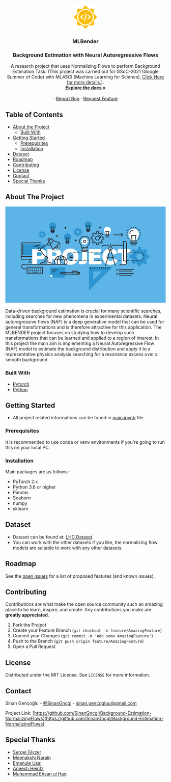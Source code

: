 <!-- PROJECT SHIELDS -->
<!--
*** I'm using markdown "reference style" links for readability.
*** Reference links are enclosed in brackets [ ] instead of parentheses ( ).
*** See the bottom of this document for the declaration of the reference variables
*** for contributors-url, forks-url, etc. This is an optional, concise syntax you may use.
*** https://www.markdownguide.org/basic-syntax/#reference-style-links
-->


<!-- PROJECT LOGO -->
<br />
<p align="center">
  <a href="https://github.com/SinanGncgl/Background-Estimation-NormalizingFlows">
    <img src="images/gsoc.png" alt="Logo" width="80" height="80">
  </a>

  <h3 align="center">MLBender</h3>
  <h3 align="center">Background Estimation with Neural Autoregressive Flows</h3>

  <p align="center">
    A research project that uses Normalizing Flows to perform Background Estimation Task. (This project was carried out for GSoC-2021 (Google Summer of Code) with ML4SCI (Machine Learning for Science), <a href="https://summerofcode.withgoogle.com/projects/4726444372000768">Click Here for more details.</a>).
    <br />
    <a href="Documentation.md"><strong>Explore the docs »</strong></a>
    <br />
    <br />
    ·
    <a href="https://github.com/SinanGncgl/Background-Estimation-NormalizingFlows/issues">Report Bug</a>
    ·
    <a href="https://github.com/SinanGncgl/Background-Estimation-NormalizingFlows/issues">Request Feature</a>
  </p>
</p>



<!-- TABLE OF CONTENTS -->
## Table of Contents

* [About the Project](#about-the-project)
  * [Built With](#built-with)
* [Getting Started](#getting-started)
  * [Prerequisites](#prerequisites)
  * [Installation](#installation)
* [Dataset](#dataset)
* [Roadmap](#roadmap)
* [Contributing](#contributing)
* [License](#license)
* [Contact](#contact)
* [Special Thanks](#special-thanks)



<!-- ABOUT THE PROJECT -->
## About The Project

<img src="images/project.jpeg" alt="Logo">

Data-driven background estimation is crucial for many scientific searches, including searches for new phenomena in experimental datasets. Neural autoregressive flows (NAF) is a deep generative model that can be used for general transformations and is therefore attractive for this application. The MLBENDER project focuses on studying how to develop such transformations that can be learned and applied to a region of interest. In this project the main aim is implementing a Neural Autoregressive Flow (NAF) model to estimate the background distribution and apply it to a representative physics analysis searching for a resonance excess over a smooth background.

### Built With
* [Pytorch](https://pytorch.org/)
* [Python](https://www.python.org/)



<!-- GETTING STARTED -->
## Getting Started

* All project related informations can be found in [main.ipynb](main.ipynb) file.

### Prerequisites

It is recommended to use conda or venv environments if you're going to run this on your local PC.

### Installation

Main packages are as follows:
* PyTorch 2.x
* Python 3.6 or higher
* Pandas
* Seaborn
* numpy
* sklearn


<!-- USAGE EXAMPLES -->
## Dataset

* Dataset can be found at: [LHC Dataset](https://zenodo.org/record/2629073).
* You can work with the other datasets if you like, the normalizing flow models are suitable to work with any other datasets.


<!-- ROADMAP -->
## Roadmap

See the [open issues](https://github.com/SinanGncgl/Background-Estimation-NormalizingFlows/issues) for a list of proposed features (and known issues).



<!-- CONTRIBUTING -->
## Contributing

Contributions are what make the open source community such an amazing place to be learn, inspire, and create. Any contributions you make are **greatly appreciated**.

1. Fork the Project
2. Create your Feature Branch (`git checkout -b feature/AmazingFeature`)
3. Commit your Changes (`git commit -m 'Add some AmazingFeature'`)
4. Push to the Branch (`git push origin feature/AmazingFeature`)
5. Open a Pull Request



<!-- LICENSE.txt -->
## License

Distributed under the MIT License. See `LICENSE` for more information.



<!-- CONTACT -->
## Contact

Sinan Gençoğlu - [@SinanGncgl](https://www.linkedin.com/in/sinan-gencoglu/) - sinan.gencogluu@gmail.com

Project Link: [https://github.com/SinanGncgl/Background-Estimation-NormalizingFlows](https://github.com/SinanGncgl/Background-Estimation-NormalizingFlows)


<!-- SPECIAL THANKS -->
## Special Thanks
* [Sergei Glyzer](http://sergeigleyzer.com/)
* [Meenakshi Narain](https://twitter.com/meenakshinarain)
* [Emanule Usai](https://emanueleusai.com/)
* [Aneesh Heintz]()
* [Muhammad Ehsan ul Haq](https://twitter.com/Ehsanbinejaz)
